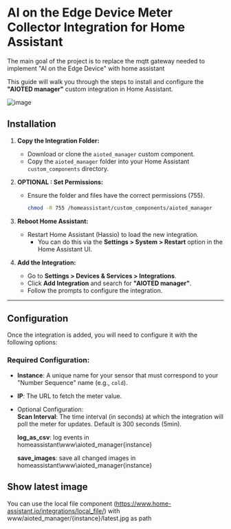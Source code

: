 # AI on the Edge Device  Meter Collector Integration for Home Assistant

The main goal of the project is to replace the mqtt gateway needed to implement "AI on the Edge Device" with home assistant

This guide will walk you through the steps to install and configure the **"AIOTED manager"** custom integration in Home Assistant.

![image](https://github.com/user-attachments/assets/30e62ae1-1644-4da6-88ca-04afc89f7647)


## Installation

1. **Copy the Integration Folder:**
   - Download or clone the `aioted_manager` custom component.
   - Copy the `aioted_manager` folder into your Home Assistant `custom_components` directory.

2. **OPTIONAL : Set Permissions:**
   - Ensure the folder and files have the correct permissions (755).
     ```bash
     chmod -R 755 /homeassistant/custom_components/aioted_manager
     ```

3. **Reboot Home Assistant:**
   - Restart Home Assistant (Hassio) to load the new integration.
     - You can do this via the **Settings > System > Restart** option in the Home Assistant UI.

4. **Add the Integration:**
   - Go to **Settings > Devices & Services > Integrations**.
   - Click **Add Integration** and search for **"AIOTED manager"**.
   - Follow the prompts to configure the integration.

---

## Configuration

Once the integration is added, you will need to configure it with the following options:

### Required Configuration:
- **Instance**: A unique name for your sensor that must correspond to your "Number Sequence" name (e.g., `cold`).
- **IP**: The URL to fetch the meter value.
- Optional Configuration: </br>
    **Scan Interval**: The time interval (in seconds) at which the integration will poll the meter for updates. Default is 300 seconds (5min).
  
    **log_as_csv**: log events in homeassistant\www\aioted_manager\{instance}
  
    **save_images**: save all changed images in homeassistant\www\aioted_manager\{instance}

## Show latest image

You can use the local file component (https://www.home-assistant.io/integrations/local_file/)
with www/aioted_manager/{instance}/latest.jpg as path

